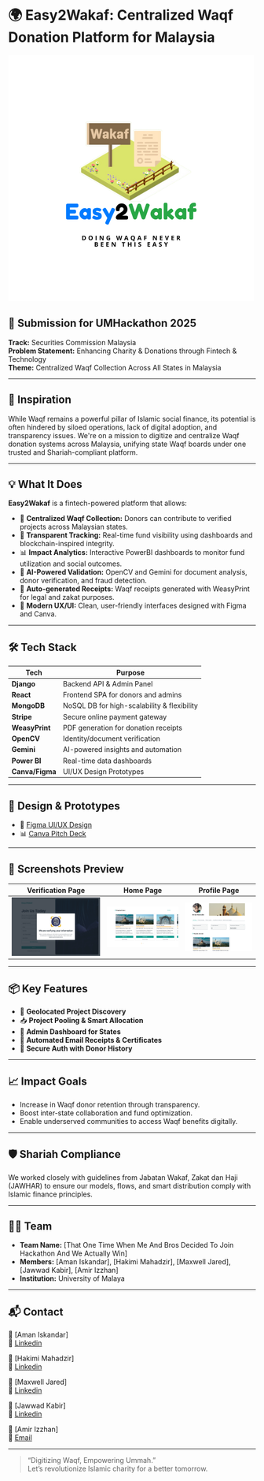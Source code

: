 # 🌍 Easy2Wakaf: Centralized Waqf Donation Platform for Malaysia

![MyWaqf Banner](./banner.png)

## 🚀 Submission for UMHackathon 2025
**Track:** Securities Commission Malaysia  
**Problem Statement:** Enhancing Charity & Donations through Fintech & Technology  
**Theme:** Centralized Waqf Collection Across All States in Malaysia  

---

## 🧠 Inspiration
While Waqf remains a powerful pillar of Islamic social finance, its potential is often hindered by siloed operations, lack of digital adoption, and transparency issues. We're on a mission to digitize and centralize Waqf donation systems across Malaysia, unifying state Waqf boards under one trusted and Shariah-compliant platform.

---

## 💡 What It Does
**Easy2Wakaf** is a fintech-powered platform that allows:
- 💸 **Centralized Waqf Collection:** Donors can contribute to verified projects across Malaysian states.
- 🔎 **Transparent Tracking:** Real-time fund visibility using dashboards and blockchain-inspired integrity.
- 📊 **Impact Analytics:** Interactive PowerBI dashboards to monitor fund utilization and social outcomes.
- 🤖 **AI-Powered Validation:** OpenCV and Gemini for document analysis, donor verification, and fraud detection.
- 📄 **Auto-generated Receipts:** Waqf receipts generated with WeasyPrint for legal and zakat purposes.
- 📱 **Modern UX/UI:** Clean, user-friendly interfaces designed with Figma and Canva.

---

## 🛠️ Tech Stack
| Tech         | Purpose |
|--------------|---------|
| **Django**   | Backend API & Admin Panel |
| **React**    | Frontend SPA for donors and admins |
| **MongoDB**  | NoSQL DB for high-scalability & flexibility |
| **Stripe**   | Secure online payment gateway |
| **WeasyPrint** | PDF generation for donation receipts |
| **OpenCV**   | Identity/document verification |
| **Gemini**   | AI-powered insights and automation |
| **Power BI** | Real-time data dashboards |
| **Canva/Figma** | UI/UX Design Prototypes |

---

## 🔗 Design & Prototypes

- 🎨 [Figma UI/UX Design](https://www.figma.com/design/DToBf1JwaQ5XdFyBHxLWSL/Easy2Waqf?node-id=0-1&p=f&t=WAbUJijSyXRBF7KA-0)
- 📊 [Canva Pitch Deck](https://www.canva.com/design/DAGkQ2Ht-og/hHcFNJoxui02gvfGV9tzGA/edit)

---

## 📸 Screenshots Preview

| Verification Page | Home Page | Profile Page |
|-----------------|-------------------|-------------|
| ![img1](./ss1.png) | ![img2](./ss2.png) | ![img3](./ss3.png) |

---

## 📦 Key Features
- 📍 **Geolocated Project Discovery**
- 📥 **Project Pooling & Smart Allocation**
- 💼 **Admin Dashboard for States**
- 📧 **Automated Email Receipts & Certificates**
- 🔐 **Secure Auth with Donor History**

---

## 📈 Impact Goals
- Increase in Waqf donor retention through transparency.
- Boost inter-state collaboration and fund optimization.
- Enable underserved communities to access Waqf benefits digitally.

---

## 🛡️ Shariah Compliance
We worked closely with guidelines from Jabatan Wakaf, Zakat dan Haji (JAWHAR) to ensure our models, flows, and smart distribution comply with Islamic finance principles.

---

## 🧑‍💻 Team
- **Team Name:** [That One Time When Me And Bros Decided To Join Hackathon And We Actually Win]
- **Members:** [Aman Iskandar], [Hakimi Mahadzir], [Maxwell Jared], [Jawwad Kabir], [Amir Izzhan]
- **Institution:** University of Malaya

---

## 📬 Contact
📧 [Aman Iskandar]  
🔗 [Linkedin](https://www.linkedin.com/in/aman-iskandar-mohamad-dzulhaidi-723932249/)

📧 [Hakimi Mahadzir]  
🔗 [Linkedin](https://www.linkedin.com/in/hakimi-mahadzir-a16039295/)

📧 [Maxwell Jared]  
🔗 [Linkedin](https://www.linkedin.com/in/maxwell-jared-daniel-215927298/)

📧 [Jawwad Kabir]  
🔗 [Linkedin](https://www.linkedin.com/in/jawwad-kabir/)

📧 [Amir Izzhan]  
🔗 [Email](mamirizzan04@gmail.com)

---

> “Digitizing Waqf, Empowering Ummah.”  
> Let’s revolutionize Islamic charity for a better tomorrow.
